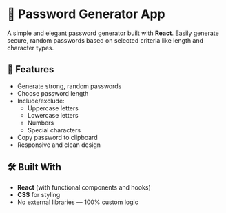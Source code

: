 # 🔐 Password Generator App

A simple and elegant password generator built with **React**. Easily generate secure, random passwords based on selected criteria like length and character types.


## 🚀 Features

- Generate strong, random passwords
- Choose password length
- Include/exclude:
  - Uppercase letters
  - Lowercase letters
  - Numbers
  - Special characters
- Copy password to clipboard
- Responsive and clean design

## 🛠️ Built With

- **React** (with functional components and hooks)
- **CSS** for styling
- No external libraries — 100% custom logic

